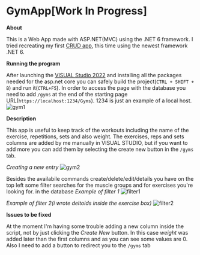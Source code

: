 # GymApp[Work In Progress]


**About**

This is a Web App made with ASP.NET(MVC) using the .NET 6 framework. I tried recreating my first [CRUD app](https://github.com/TaviEz/CRUD-Web-App), this time using the newest framework .NET 6.

**Running the program**

After launching the [VISUAL Studio 2022](https://visualstudio.microsoft.com/vs/) and installing all the packages needed for the asp.net core you can safely build the project(```CTRL + SHIFT + B```) and run it(```CTRL+F5```). In order to access the page with the database you need to add ```/gyms``` at the end of the starting page URL(```https://localhost:1234/Gyms```). 1234 is just an example of a local host.
![gym1](https://user-images.githubusercontent.com/100527261/158464694-086f8429-6ed8-43bd-b402-ea7790de0d79.png)

**Description**

This app is useful to keep track of the workouts including the name of the exercise, repetitions, sets and also weight. The exercises, reps and sets columns are added by me manually in VISUAL STUDIO, but if you want to add more you can add them by selecting the create new button in the ``/gyms`` tab.

*Creating a new entry*
![gym2](https://user-images.githubusercontent.com/100527261/158465506-00860f58-09ba-4816-8e3a-9e469740fa37.png)

Besides the availabile commands  create/delete/edit/details you have on the top left some filter searches for the muscle groups and for exercises you're looking for.
in the database
*Example of filter 1*
![filter1](https://user-images.githubusercontent.com/100527261/158466006-bb49239c-55d1-407a-afc0-79f61af978d2.PNG)

*Example of filter 2(i wrote deltoids inside the exercise box)*
![filter2](https://user-images.githubusercontent.com/100527261/158466961-c9b57e0e-698b-4b32-9315-5ad214ddde34.PNG)


**Issues to be fixed**

At the moment I'm having some trouble adding a new column inside the script, not by just clicking the *Create New* button. In this case *weight* was added later than the first columns and as you can see some values are 0. Also I need to add a button to redirect you to the ```/gyms``` tab


